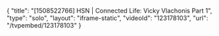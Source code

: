 {
    "title": "[1508522766] HSN | Connected Life: Vicky Vlachonis Part 1",
    "type": "solo",
    "layout": "iframe-static",
    "videoId": "123178103",
    "url": "\/tvpembed\/123178103"
}